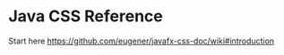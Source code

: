 Java CSS Reference
===========================

Start here https://github.com/eugener/javafx-css-doc/wiki#introduction
